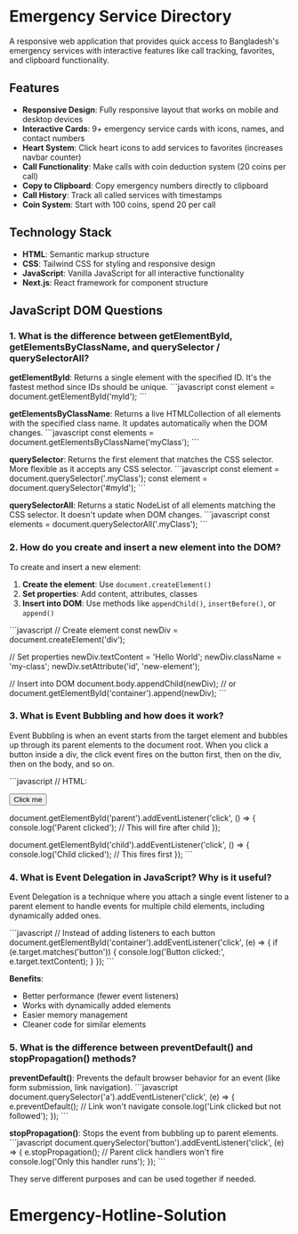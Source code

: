 # Emergency Service Directory

A responsive web application that provides quick access to Bangladesh's emergency services with interactive features like call tracking, favorites, and clipboard functionality.

## Features

- **Responsive Design**: Fully responsive layout that works on mobile and desktop devices
- **Interactive Cards**: 9+ emergency service cards with icons, names, and contact numbers
- **Heart System**: Click heart icons to add services to favorites (increases navbar counter)
- **Call Functionality**: Make calls with coin deduction system (20 coins per call)
- **Copy to Clipboard**: Copy emergency numbers directly to clipboard
- **Call History**: Track all called services with timestamps
- **Coin System**: Start with 100 coins, spend 20 per call

## Technology Stack

- **HTML**: Semantic markup structure
- **CSS**: Tailwind CSS for styling and responsive design
- **JavaScript**: Vanilla JavaScript for all interactive functionality
- **Next.js**: React framework for component structure

## JavaScript DOM Questions

### 1. What is the difference between getElementById, getElementsByClassName, and querySelector / querySelectorAll?

**getElementById**: Returns a single element with the specified ID. It's the fastest method since IDs should be unique.
\`\`\`javascript
const element = document.getElementById('myId');
\`\`\`

**getElementsByClassName**: Returns a live HTMLCollection of all elements with the specified class name. It updates automatically when the DOM changes.
\`\`\`javascript
const elements = document.getElementsByClassName('myClass');
\`\`\`

**querySelector**: Returns the first element that matches the CSS selector. More flexible as it accepts any CSS selector.
\`\`\`javascript
const element = document.querySelector('.myClass');
const element = document.querySelector('#myId');
\`\`\`

**querySelectorAll**: Returns a static NodeList of all elements matching the CSS selector. It doesn't update when DOM changes.
\`\`\`javascript
const elements = document.querySelectorAll('.myClass');
\`\`\`

### 2. How do you create and insert a new element into the DOM?

To create and insert a new element:

1. **Create the element**: Use `document.createElement()`
2. **Set properties**: Add content, attributes, classes
3. **Insert into DOM**: Use methods like `appendChild()`, `insertBefore()`, or `append()`

\`\`\`javascript
// Create element
const newDiv = document.createElement('div');

// Set properties
newDiv.textContent = 'Hello World';
newDiv.className = 'my-class';
newDiv.setAttribute('id', 'new-element');

// Insert into DOM
document.body.appendChild(newDiv);
// or
document.getElementById('container').append(newDiv);
\`\`\`

### 3. What is Event Bubbling and how does it work?

Event Bubbling is when an event starts from the target element and bubbles up through its parent elements to the document root. When you click a button inside a div, the click event fires on the button first, then on the div, then on the body, and so on.

\`\`\`javascript
// HTML: <div id="parent"><button id="child">Click me</button></div>

document.getElementById('parent').addEventListener('click', () => {
    console.log('Parent clicked'); // This will fire after child
});

document.getElementById('child').addEventListener('click', () => {
    console.log('Child clicked'); // This fires first
});
\`\`\`

### 4. What is Event Delegation in JavaScript? Why is it useful?

Event Delegation is a technique where you attach a single event listener to a parent element to handle events for multiple child elements, including dynamically added ones.

\`\`\`javascript
// Instead of adding listeners to each button
document.getElementById('container').addEventListener('click', (e) => {
    if (e.target.matches('button')) {
        console.log('Button clicked:', e.target.textContent);
    }
});
\`\`\`

**Benefits**:
- Better performance (fewer event listeners)
- Works with dynamically added elements
- Easier memory management
- Cleaner code for similar elements

### 5. What is the difference between preventDefault() and stopPropagation() methods?

**preventDefault()**: Prevents the default browser behavior for an event (like form submission, link navigation).
\`\`\`javascript
document.querySelector('a').addEventListener('click', (e) => {
    e.preventDefault(); // Link won't navigate
    console.log('Link clicked but not followed');
});
\`\`\`

**stopPropagation()**: Stops the event from bubbling up to parent elements.
\`\`\`javascript
document.querySelector('button').addEventListener('click', (e) => {
    e.stopPropagation(); // Parent click handlers won't fire
    console.log('Only this handler runs');
});
\`\`\`

They serve different purposes and can be used together if needed.
# Emergency-Hotline-Solution
